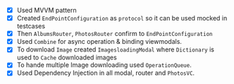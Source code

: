 - [x] Used MVVM pattern
- [x] Created `EndPointConfiguration` as  `protocol` so it can be used mocked in testcases
- [x] Then `AlbumsRouter`, `PhotosRouter` confirm to `EndPointConfiguration` 
- [x] Used `Combine` for async operation & binding viewmodals. 
- [x] To download `Image` created `ImagesloadingModal` where `Dictionary` is used to  `Cache` downloaded images 
- [x] To hande multiple Image downloading used `OperationQueue`. 
- [x] Used Dependency Injection in all modal, router and `PhotosVC`. 
